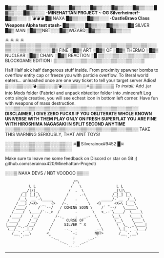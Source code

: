 █▓▒▒░░░█▓▒▒░░░█▓▒▒░░░█▓▒▒░░░█▓▒▒░░░█▓▒▒░░░█▓▒▒░░░█▓▒▒░░░█▓▒▒░░░
 **-MINEHATTAN PROJECT ~ OG Silverheimer!-**   █▓▒▒░░░
░ 💣💣💣
█▓  NAXA █▓▒▒░░░█▓▒▒░░░
 **-CastleBravo Class Weapons Alpha test stash-** █▓▒▒░░░
█▓▒▒░░░█▓▒▒░░░█▓ SILVER █▓▒ MAN ░█▓▒▒NBT░░░█▓▒WIZARD░█▓▒▒░░░█▓▒▒░░░


☠ ☠ ☠ ☠
▒▒░░░▒▒░░░▒▒░░░▒▒░░░▒▒░░░▒▒░░░▒▒░░░▒▒░░░▒▒░░░▒▒░░░▒▒░░░▒▒░░░▒▒░░░
▓▒ FINE ░█▓▒ ART ░█▓▒ OF ░█▓▒ THERMO ░█▓▒ NUCLEAR ░█▓▒ CHAIN ░█▓▒ REACTION ░█
▒▒░░░▒▒░░░▒▒░░░▒▒░░ BLOCKGAME EDITION I ▒░░░▒▒░░░▒▒░░░▒▒░░░▒▒░░░▒▒░░░▒ 

Half Half sick half dangerous stuff inside.
From proximity spawner bombs to overflow entity cap or freeze you with particle overflow.
To literal world eaters... unleashed once are one way ticket to tell your target server Adios!
▒░░░▒▒░░░💣░▒▒░░░▒💣░░░▒▒░░░☠▒░▒▒░░░▒
*To install:*
Add .jar into Mods folder (Fabric) and unpack nbteditor folder into .minecraft
Log onto single creative, you will see echest icon in bottom left corner.
Have fun with weapons of mass destruction.
░░░▒▒░░░▒▒░░░▒▒░░░▒▒░░░░░▒▒░░░▒▒░░░▒▒░░░▒▒░░
**DISCLAIMER, I GIVE ZERO FUCKS IF YOU OBLITERATE WHOLE KNOWN UNIVERSE WITH THEM
PLAY ONLY ON FRESH SUPERFLAT YOU ARE FINE WITH HIROSHIMA NAGASAKI IN SPLIT SECOND ANYTIME**
░░░▒▒░░░▒▒░░░▒▒░░░▒▒░░░░░▒▒░░░▒▒░░░▒▒░░░▒▒░░
TAKE THIS WARNING SERIOUSLY, THAT AINT TOYS!
 
░░░▒▒░░░▒▒░░░▒▒░░░▒▒░░
☠█ Silverainox#9452 █☠
░░░▒▒░░░▒▒░░░▒▒░░░▒▒░░
 
Make sure to leave me some feedback on Discord or star on Git ;)
github.com/serainox420/Minehattan-Project/

░░░▒ NAXA DEVS / NBT VOODOO ▒▒░░
```
                               /^\
           L L                /   \                L L
        __/|/|_              /  .  \              _|\|\__
       /_| [_[_\            /     .-\            /_]_] |_\
      /__\  __`-\_____     /    .    \      _____/-`__  /__\
     /___] /=X>  _   {>   /-.   .     \   <}   _  <X=\ [___\
    /____/     /` `--/   / COMING SOON \    /` `--/   \_____\
   /____/  \____/`-._>  /       .       \   <_.-`\____/  \____\
  /____/    /__/       /-._     .   _.-  \       \__\    \____\
 /____/    /__/       /     CURSE OF      \       \__\    \____\
|____/_  _/__/       /     SILVER ^ X      \       \  \_  _\____|
 \__/_ ``_|_/       /      -._  .        _.-\       \_|_`` _\___/
   /__`-`__\       <_         `-;        NBT>       /__`-`__\
      `-`           `-._       ;       _.-`            `-`
                        `-._   ;   _.-`
                            `-._.-`
```
------------------------------------------------
